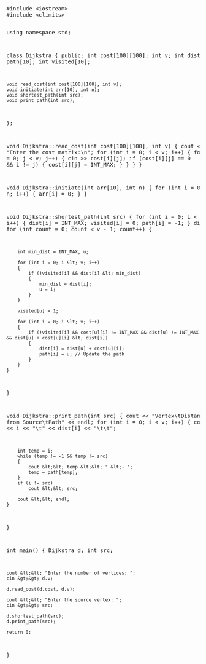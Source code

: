 <html lang="en">
<head>
    <meta charset="UTF-8">
    <meta name="viewport" content="width=device-width, initial-scale=1.0">
    <title>Display C++ Code</title>
</head>
<body>
    <pre>
#include &lt;iostream&gt;
#include &lt;climits&gt;

using namespace std;

class Dijkstra
{
public:
    int cost[100][100];
    int v;
    int dist[10]; 
    int path[10]; 
    int visited[10]; 

    void read_cost(int cost[100][100], int v);
    void initiate(int arr[10], int n);
    void shortest_path(int src);
    void print_path(int src);
};

void Dijkstra::read_cost(int cost[100][100], int v)
{
    cout &lt;&lt; "Enter the cost matrix:\n";
    for (int i = 0; i &lt; v; i++)
    {
        for (int j = 0; j &lt; v; j++)
        {
            cin &gt;&gt; cost[i][j];
            if (cost[i][j] == 0 && i != j)
            {
                cost[i][j] = INT_MAX; 
            }
        }
    }
}

void Dijkstra::initiate(int arr[10], int n)
{
    for (int i = 0; i &lt; n; i++)
    {
        arr[i] = 0;
    }
}

void Dijkstra::shortest_path(int src)
{
    for (int i = 0; i &lt; v; i++)
    {
        dist[i] = INT_MAX;
        visited[i] = 0;
        path[i] = -1;
    }
    dist[src] = 0; 
    for (int count = 0; count &lt; v - 1; count++)
    {

    
        int min_dist = INT_MAX, u;

        for (int i = 0; i &lt; v; i++)
        {
            if (!visited[i] && dist[i] &lt; min_dist)
            {
                min_dist = dist[i];
                u = i;
            }
        }

        visited[u] = 1; 

        for (int i = 0; i &lt; v; i++)
        {
            if (!visited[i] && cost[u][i] != INT_MAX && dist[u] != INT_MAX && dist[u] + cost[u][i] &lt; dist[i])
            {
                dist[i] = dist[u] + cost[u][i];
                path[i] = u; // Update the path
            }
        }
    }
}

void Dijkstra::print_path(int src)
{
    cout &lt;&lt; "Vertex\tDistance from Source\tPath" &lt;&lt; endl;
    for (int i = 0; i &lt; v; i++)
    {
        cout &lt;&lt; i &lt;&lt; "\t" &lt;&lt; dist[i] &lt;&lt; "\t\t";

        int temp = i;
        while (temp != -1 && temp != src)
        {
            cout &lt;&lt; temp &lt;&lt; " &lt;- ";
            temp = path[temp];
        }
        if (i != src)
            cout &lt;&lt; src;

        cout &lt;&lt; endl;
    }
}

int main()
{
    Dijkstra d;
    int src;

    cout &lt;&lt; "Enter the number of vertices: ";
    cin &gt;&gt; d.v;

    d.read_cost(d.cost, d.v);

    cout &lt;&lt; "Enter the source vertex: ";
    cin &gt;&gt; src;

    d.shortest_path(src);
    d.print_path(src);

    return 0;
}
    </pre>
</body>
</html>

